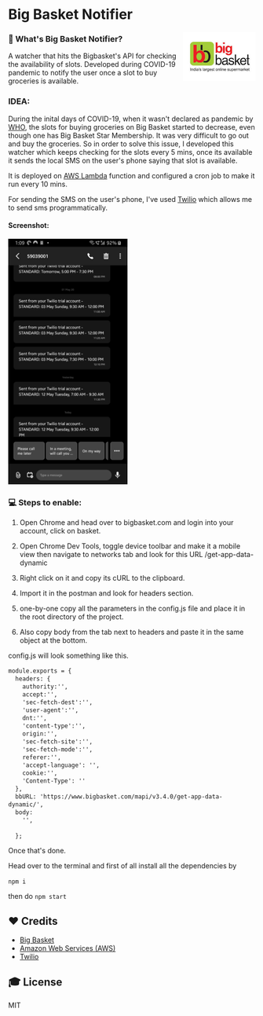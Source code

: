 # Big Basket Notifier

<img src="/assets/icon.jpeg" alt="Site Logo" height="100" title="Site Logo" align="right" />

### 🤔 What's Big Basket Notifier?
A watcher that hits the Bigbasket's API for checking the availability of slots.
Developed during COVID-19 pandemic to notify the user once a slot to buy groceries is available.

### IDEA:
During the inital days of COVID-19, when it wasn't declared as pandemic by [WHO](https://who.int/), the slots for buying groceries on Big Basket started to decrease, even though one has Big Basket Star Membership. It was very difficult to go out and buy the groceries. So in order to solve this issue, I developed this watcher which keeps checking for the slots every 5 mins, once its available it sends the local SMS on the user's phone saying that slot is available.

It is deployed on [AWS Lambda](https://aws.amazon.com/lambda/) function and configured a cron job to make it run every 10 mins.

For sending the SMS on the user's phone, I've used [Twilio](https://www.twilio.com/)
which allows me to send sms programmatically.

#### Screenshot:
<img src="/assets/Screenshot1.jpeg" height="500px"/>

### 💻 Steps to enable:

1.  Open Chrome and head over to bigbasket.com and login into your account, click on basket.

2.  Open Chrome Dev Tools, toggle device toolbar and make it a mobile view then navigate to networks tab and look for this URL /get-app-data-dynamic

3.  Right click on it and copy its cURL to the clipboard.

4.  Import it in the postman and look for headers section.

5.  one-by-one copy all the parameters in the config.js file and place it in the root directory of the project.

6.  Also copy body from the tab next to headers and paste it in the same object at the bottom.

config.js will look something like this.

```
module.exports = {
  headers: {
    authority:'',
    accept:'',
    'sec-fetch-dest':'',
    'user-agent':'',
    dnt:'',
    'content-type':'',
    origin:'',
    'sec-fetch-site':'',
    'sec-fetch-mode':'',
    referer:'',
    'accept-language': '',
    cookie:'',
    'Content-Type': ''
  },
  bbURL: 'https://www.bigbasket.com/mapi/v3.4.0/get-app-data-dynamic/',
  body:
    '',

  };
```

Once that's done.

Head over to the terminal and first of all install all the dependencies by 

`npm i`

then do `npm start`

## ❤️ Credits

- [Big Basket](https://bigbasket.com)
- [Amazon Web Services (AWS)](https://aws.amazon.com/)
- [Twilio](https://www.twilio.com/)

## 🎓 License

MIT
